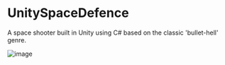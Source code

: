 # UnitySpaceDefence
A space shooter built in Unity using C# based on the classic 'bullet-hell' genre.

![image](https://user-images.githubusercontent.com/22345452/83695943-18353e80-a5f3-11ea-84cf-d80e3d12073e.png)
